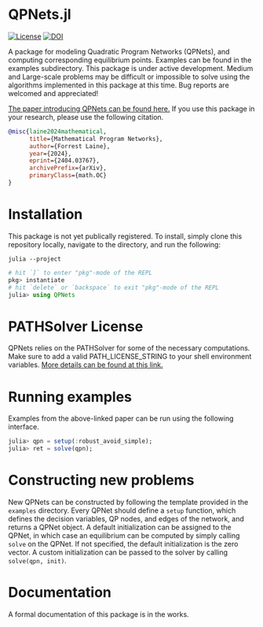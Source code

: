 # QPNets.jl

[![License](https://img.shields.io/badge/license-MIT-blue)](https://opensource.org/licenses/MIT)
[![DOI](https://zenodo.org/badge/572722223.svg)](https://zenodo.org/doi/10.5281/zenodo.11043760)

A package for modeling Quadratic Program Networks (QPNets), and computing corresponding equilibrium points. Examples can be found in the examples subdirectory. This package is under active development. Medium and Large-scale problems may be difficult or impossible to solve using the algorithms implemented in this package at this time. Bug reports are welcomed and appreciated!

[The paper introducing QPNets can be found here.](https://arxiv.org/abs/2404.03767) If you use this package in your research, please use the following citation.

```bibtex
@misc{laine2024mathematical,
      title={Mathematical Program Networks}, 
      author={Forrest Laine},
      year={2024},
      eprint={2404.03767},
      archivePrefix={arXiv},
      primaryClass={math.OC}
}
```

# Installation

This package is not yet publically registered. To install, simply clone this repository locally, navigate to the directory, and run the following:

```
julia --project
```
```julia
# hit `]` to enter "pkg"-mode of the REPL
pkg> instantiate
# hit `delete` or `backspace` to exit "pkg"-mode of the REPL
julia> using QPNets
```

# PATHSolver License
QPNets relies on the PATHSolver for some of the necessary computations. Make sure to add a valid PATH_LICENSE_STRING to your shell environment variables. [More details can be found at this link.](https://github.com/chkwon/PATHSolver.jl)

# Running examples

Examples from the above-linked paper can be run using the following interface. 

```julia
julia> qpn = setup(:robust_avoid_simple);
julia> ret = solve(qpn);
```

# Constructing new problems

New QPNets can be constructed by following the template provided in the ``` examples ``` directory. Every QPNet should define a ```setup``` function, which defines the decision variables, QP nodes, and edges of the network, and returns a QPNet object. A default initialization can be assigned to the QPNet, in which case an equilibrium can be computed by simply calling ```solve``` on the QPNet. If not specified, the default initialization is the zero vector. A custom initialization can be passed to the solver by calling 
```solve(qpn, init)```.

# Documentation

A formal documentation of this package is in the works.
